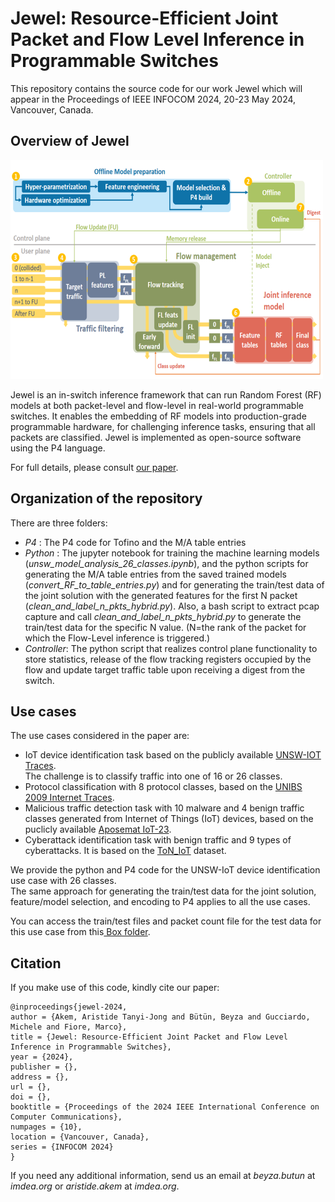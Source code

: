 # Jewel: Resource-Efficient Joint Packet and Flow Level Inference in Programmable Switches

This repository contains the source code for our work Jewel which will appear in the Proceedings of IEEE INFOCOM 2024, 20-23 May 2024, Vancouver, Canada.

## Overview of Jewel
<img src="System_Overview.png" alt="Jewel Overview" style="height: 350px; width:500px;"/>  

Jewel is an in-switch inference framework that can run Random Forest (RF) models at both packet-level and flow-level in real-world programmable switches. It
enables the embedding of RF models into production-grade programmable hardware, for challenging inference tasks, ensuring that all packets are classified. Jewel is implemented as open-source software using the P4 language.

For full details, please consult <a href="https://dspace.networks.imdea.org/handle/20.500.12761/1777">our paper</a>.

## Organization of the repository  
There are three folders:  
<!-- - _Data_ : information on how to access the data  -->
- _P4_ : The P4 code for Tofino and the M/A table entries
- _Python_ : The jupyter notebook for training the machine learning models (_unsw_model_analysis_26_classes.ipynb_), and the python scripts for generating the M/A table entries from the saved trained models (_convert_RF_to_table_entries.py_) and for generating the train/test data of the joint solution with the generated features for the first N packet (_clean_and_label_n_pkts_hybrid.py_). Also, a bash script to extract pcap capture and call  _clean_and_label_n_pkts_hybrid.py_ to generate the train/test data for the specific N value. (N=the rank of the packet for which the Flow-Level inference is triggered.)
- _Controller_: The python script that realizes control plane functionality to store statistics, release of the flow tracking registers occupied by the flow and update target traffic table upon receiving a digest from the switch.


## Use cases
The use cases considered in the paper are: 
- IoT device identification task based on the publicly available <a href="https://iotanalytics.unsw.edu.au/iottraces.html">UNSW-IOT Traces</a>. <br>The challenge is to classify traffic into one of 16 or 26 classes. 
- Protocol classification with 8 protocol classes, based on the <a href="http://netweb.ing.unibs.it/~ntw/tools/traces/">UNIBS 2009 Internet Traces</a>.
- Malicious traffic detection task with 10 malware and 4 benign traffic classes generated from Internet of Things (IoT) devices, based on the puclicly available <a href="https://www.stratosphereips.org/datasets-iot23">Aposemat IoT-23</a>.
- Cyberattack identification task with benign traffic and 9 types of cyberattacks. It is based on the <a href="https://research.unsw.edu.au/projects/toniot-datasets">ToN_IoT</a> dataset.

We provide the python and P4 code for the UNSW-IoT device identification use case with 26 classes. <br> The same approach for generating the train/test data for the joint solution, feature/model selection, and encoding to P4 applies to all the use cases. 

You can access the train/test files and packet count file for the test data for this use case from this<a href="https://box.networks.imdea.org/s/4QWdzOoxG8BWlkF"> Box folder</a>.

## Citation
If you make use of this code, kindly cite our paper:  
```
@inproceedings{jewel-2024,
author = {Akem, Aristide Tanyi-Jong and Bütün, Beyza and Gucciardo, Michele and Fiore, Marco},
title = {Jewel: Resource-Efficient Joint Packet and Flow Level Inference in Programmable Switches},
year = {2024},
publisher = {},
address = {},
url = {},
doi = {},
booktitle = {Proceedings of the 2024 IEEE International Conference on Computer Communications},
numpages = {10},
location = {Vancouver, Canada},
series = {INFOCOM 2024}
}
```

If you need any additional information, send us an email at _beyza.butun_ at _imdea.org_ or _aristide.akem_ at _imdea.org_.



